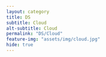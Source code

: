 ```yaml
---
layout: category
title: DS
subtitle: Cloud
alt-subtitle: Cloud
permalink: "DS/Cloud"
feature-img: "assets/img/cloud.jpg"
hide: true
---
```


<!-- subtitle은 ML로 해야 한다. 만약에 바꾸고 싶으면 alt-subtitle을 적자. -->
